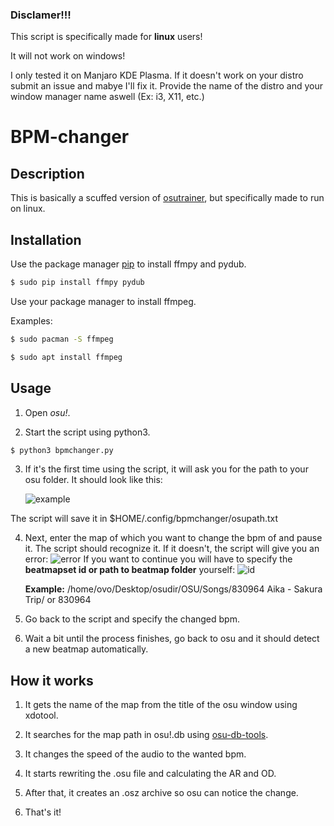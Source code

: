 ### Disclamer!!!
This script is specifically made for **linux** users!

It will not work on windows!

I only tested it on Manjaro KDE Plasma. If it doesn't work on your distro submit an issue and mabye I'll fix it. Provide the name of the distro and your window manager name aswell (Ex: i3, X11, etc.)


# BPM-changer

## Description
This is basically a scuffed version of [osutrainer](https://github.com/FunOrange/osu-trainer), but specifically made to run on linux.

## Installation

Use the package manager [pip](https://pip.pypa.io/en/stable/) to install ffmpy and pydub.

```bash
$ sudo pip install ffmpy pydub
```

Use your package manager to install ffmpeg.

Examples:
```bash
$ sudo pacman -S ffmpeg

$ sudo apt install ffmpeg
```

## Usage

1. Open *osu!*.

2. Start the script using python3.

```bash
$ python3 bpmchanger.py
```

3. If it's the first time using the script, it will ask you for the path to your osu folder. It should look like this:

   ![example](https://cdn.discordapp.com/attachments/551757053564157952/854807799035854918/unknown.png)

The script will save it in $HOME/.config/bpmchanger/osupath.txt

4. Next, enter the map of which you want to change the bpm of and pause it. The script should recognize it. 
   If it doesn't, the script will give you an error: 
   ![error](https://cdn.discordapp.com/attachments/551757053564157952/854981451559600128/unknown.png)
   If you want to continue you will have to specify the **beatmapset id or path to beatmap folder** yourself:
   ![id](https://cdn.discordapp.com/attachments/551757053564157952/854981068451872778/unknown.png)
   
   **Example:**
   /home/ovo/Desktop/osudir/OSU/Songs/830964 Aika - Sakura Trip/
   or
   830964

5. Go back to the script and specify the changed bpm.

6. Wait a bit until the process finishes, go back to osu and it should detect a new beatmap automatically.

## How it works

1. It gets the name of the map from the title of the osu window using xdotool.

2. It searches for the map path in osu!.db using [osu-db-tools](https://github.com/jaasonw/osu-db-tools).

3. It changes the speed of the audio to the wanted bpm.

4. It starts rewriting the .osu file and calculating the AR and OD.

5. After that, it creates an .osz archive so osu can notice the change.

6. That's it!





